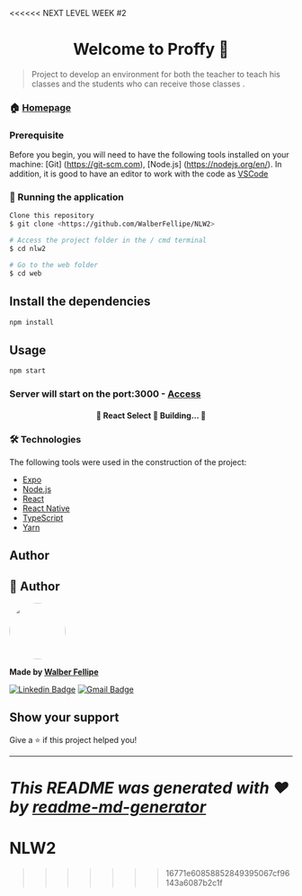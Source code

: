 <<<<<< NEXT LEVEL WEEK #2
<h1 align="center">Welcome to Proffy 👋</h1>


> Project to develop an environment for both the teacher to teach his classes and the students who can receive those classes
.

### 🏠 [Homepage](https://github.com/WalberFellipe/NLW2)

### Prerequisite

Before you begin, you will need to have the following tools installed on your machine:
[Git] (https://git-scm.com), [Node.js] (https://nodejs.org/en/).
In addition, it is good to have an editor to work with the code as [VSCode](https://code.visualstudio.com/)

### 🎲 Running the application


```bash
Clone this repository
$ git clone <https://github.com/WalberFellipe/NLW2>

# Access the project folder in the / cmd terminal
$ cd nlw2

# Go to the web folder
$ cd web
```

## Install the dependencies

```sh
npm install
```

## Usage

```sh
npm start
```

### Server will start on the port:3000 - [Access](http://localhost:3000)

<h4 align="center"> 
	🚧  React Select 🚀 Building...  🚧
</h4>

### 🛠 Technologies

The following tools were used in the construction of the project:

- [Expo](https://expo.io/)
- [Node.js](https://nodejs.org/en/)
- [React](https://pt-br.reactjs.org/)
- [React Native](https://reactnative.dev/)
- [TypeScript](https://www.typescriptlang.org/)
- [Yarn](https://classic.yarnpkg.com/pt-BR/docs/)

## Author

👤 Author
---

<a><img style="border-radius: 50%;" src="https://avatars2.githubusercontent.com/u/51340360?s=460&u=9edfb8c41900d8ff429b4daeb31f3fae8a397a18&v=4" width="100px;" alt="">
	
<b>Made by [Walber Fellipe](https://github.com/WalberFellipe)</b></a>

[![Linkedin Badge](https://img.shields.io/badge/-Walber-blue?style=flat-square&logo=Linkedin&logoColor=white&link=https://www.linkedin.com/in/walber-fellipe-579549165/)](https://www.linkedin.com/in/walber-fellipe-579549165/) 
[![Gmail Badge](https://img.shields.io/badge/-walberfellipe18@gmail.com-c14438?style=flat-square&logo=Gmail&logoColor=white&link=mailto:walberfellipe18@gmail.com)](mailto:walberfellipe18@gmail.com)

## Show your support

Give a ⭐️ if this project helped you!

***
_This README was generated with ❤️ by [readme-md-generator](https://github.com/kefranabg/readme-md-generator)_
=======
# NLW2
>>>>>>> 16771e60858852849395067cf96143a6087b2c1f

